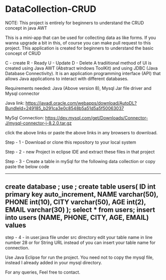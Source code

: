 # DataCollection-CRUD
NOTE: This project is entirely for beginners to understand the CRUD concept in java AWT


This is a mini-app that can be used for collecting data as like forms. If you wanna upgrade a bit in this, of course you can make pull request to this project.
This application is created for beginners to understand the basic concept of CRUD

C - create
R - Ready
U - Update
D - Delete 
A tradiitional method of UI is created using Java AWT (Abstract windows ToolKit) and using JDBC (Java Database Connectivity). It is an application programming interface (API) that allows Java applications to interact with different databases.

Requirements needed: Java (Above version 8), Mysql Jar file driver and Mysql connector

Java link: https://javadl.oracle.com/webapps/download/AutoDL?BundleId=249185_b291ca3e0c8548b5a51d5a5f50063037

MySql Connection: https://dev.mysql.com/get/Downloads/Connector-J/mysql-connector-j-8.2.0.tar.gz

click the above links or paste the above links in any browsers to download.


Step - 1 - Download or clone this repository to your local system

Step - 2 - new Project in eclipse IDE and extract these files in that project

Step - 3 - Create a table in mySql for the following data collection or copy paste the below code

--------------------------------------------------------
create database <tablename>;
use <tablename>;
create table users(
  ID int primary key auto_increment,
  NAME varchar(50),
  PHONE int(10),
  CITY varchar(50),
  AGE int(2),
  EMAIL varchar(30)
);
select * from users;
insert into users (NAME, PHONE, CITY, AGE, EMAIL) values
--------------------------------------------------------  


step - 4 - in user.java file under src directory edit your table name in line number 28 or for String URL instead of <tablename> you can insert your table name for connection. 

Use Java Eclipse for run the project. You need not to copy the mysql file, instead I already added in your mysql directory.

For any queries, Feel free to contact.
